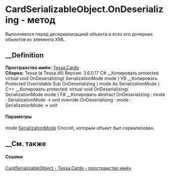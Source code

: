 # CardSerializableObject.OnDeserializing - метод
Выполняется перед десериализацией объекта и всех его дочерних объектов из
элемента XML.
##  __Definition
 **Пространство имён:** [Tessa.Cards](N_Tessa_Cards.htm)  
 **Сборка:** Tessa (в Tessa.dll) Версия: 3.6.0.17
C# __Копировать
     protected virtual void OnDeserializing(
    	SerializationMode mode
    )
VB __Копировать
     Protected Overridable Sub OnDeserializing ( 
    	mode As SerializationMode
    )
C++ __Копировать
     protected:
    virtual void OnDeserializing(
    	SerializationMode mode
    )
F# __Копировать
     abstract OnDeserializing : 
            mode : SerializationMode -> unit 
    override OnDeserializing : 
            mode : SerializationMode -> unit 
#### Параметры
mode [SerializationMode](T_Tessa_Cards_SerializationMode.htm)
    Способ, которым объект был сериализован.
##  __См. также
#### Ссылки
[CardSerializableObject - ](T_Tessa_Cards_CardSerializableObject.htm)
[Tessa.Cards - пространство имён](N_Tessa_Cards.htm)

